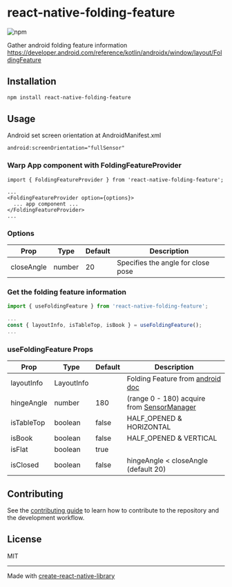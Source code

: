 # react-native-folding-feature
![npm](https://img.shields.io/npm/dm/react-native-folding-feature)


Gather android folding feature information
https://developer.android.com/reference/kotlin/androidx/window/layout/FoldingFeature

## Installation

```sh
npm install react-native-folding-feature
```

## Usage

Android set screen orientation at AndroidManifest.xml

```
android:screenOrientation="fullSensor"
```


### Warp App component with FoldingFeatureProvider
```tsx
import { FoldingFeatureProvider } from 'react-native-folding-feature';

...
<FoldingFeatureProvider option={options}>
  ... app component ...
</FoldingFeatureProvider>
...

```


### Options
| Prop | Type | Default | Description |
| ---- | ---- | --------| ----------- |
| closeAngle | number | 20 | Specifies the angle for close pose





### Get the folding feature information

```js
import { useFoldingFeature } from 'react-native-folding-feature';

...
const { layoutInfo, isTableTop, isBook } = useFoldingFeature();
...
```

### useFoldingFeature Props
| Prop | Type | Default | Description |
|------|------|---------|-------------|
|layoutInfo | LayoutInfo | |Folding Feature from [android doc](https://developer.android.com/reference/kotlin/androidx/window/layout/FoldingFeature) |
| hingeAngle | number | 180 |(range 0 - 180) acquire from [SensorManager](https://developer.android.com/reference/android/hardware/Sensor#TYPE_HINGE_ANGLE) |
| isTableTop | boolean | false | HALF_OPENED & HORIZONTAL |
| isBook | boolean | false| HALF_OPENED & VERTICAL  |
| isFlat | boolean | true | |
| isClosed | boolean | false | hingeAngle < closeAngle (default 20)|


## Contributing

See the [contributing guide](CONTRIBUTING.md) to learn how to contribute to the repository and the development workflow.

## License

MIT

---

Made with [create-react-native-library](https://github.com/callstack/react-native-builder-bob)

